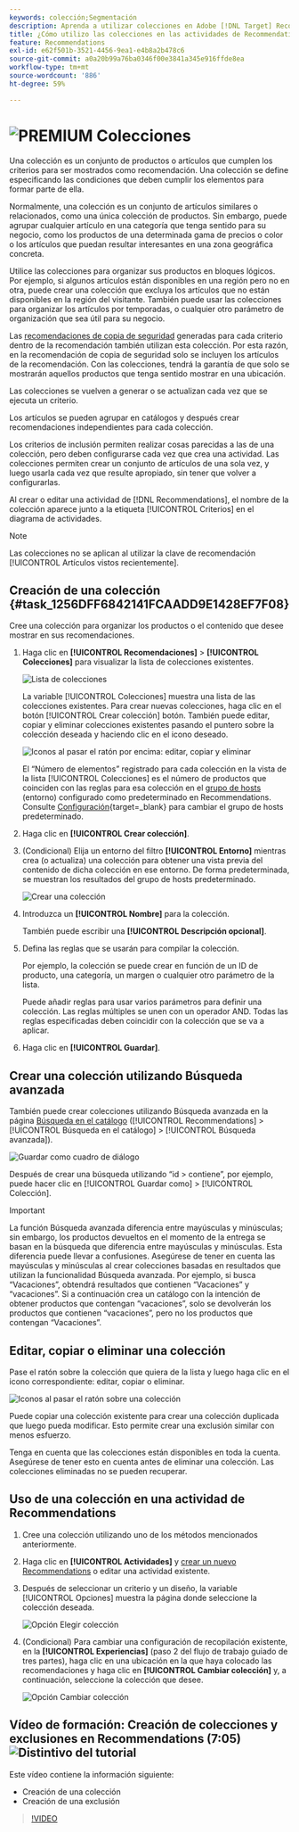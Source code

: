 ```yaml
---
keywords: colección;Segmentación
description: Aprenda a utilizar colecciones en Adobe [!DNL Target] Recommendations. Una colección es un conjunto de productos o artículos que cumplen los criterios para ser mostrados como recomendación.
title: ¿Cómo utilizo las colecciones en las actividades de Recommendations?
feature: Recommendations
exl-id: e62f501b-3521-4456-9ea1-e4b8a2b478c6
source-git-commit: a0a20b99a76ba0346f00e3841a345e916ffde8ea
workflow-type: tm+mt
source-wordcount: '886'
ht-degree: 59%

---
```


# ![PREMIUM](/help/main/assets/premium.png) Colecciones

Una colección es un conjunto de productos o artículos que cumplen los criterios para ser mostrados como recomendación. Una colección se define especificando las condiciones que deben cumplir los elementos para formar parte de ella.

Normalmente, una colección es un conjunto de artículos similares o relacionados, como una única colección de productos. Sin embargo, puede agrupar cualquier artículo en una categoría que tenga sentido para su negocio, como los productos de una determinada gama de precios o color o los artículos que puedan resultar interesantes en una zona geográfica concreta.

Utilice las colecciones para organizar sus productos en bloques lógicos. Por ejemplo, si algunos artículos están disponibles en una región pero no en otra, puede crear una colección que excluya los artículos que no están disponibles en la región del visitante. También puede usar las colecciones para organizar los artículos por temporadas, o cualquier otro parámetro de organización que sea útil para su negocio.

Las [recomendaciones de copia de seguridad](/help/main/c-recommendations/c-algorithms/backup-recs.md) generadas para cada criterio dentro de la recomendación también utilizan esta colección. Por esta razón, en la recomendación de copia de seguridad solo se incluyen los artículos de la recomendación. Con las colecciones, tendrá la garantía de que solo se mostrarán aquellos productos que tenga sentido mostrar en una ubicación.

Las colecciones se vuelven a generar o se actualizan cada vez que se ejecuta un criterio.

Los artículos se pueden agrupar en catálogos y después crear recomendaciones independientes para cada colección.

Los criterios de inclusión permiten realizar cosas parecidas a las de una colección, pero deben configurarse cada vez que crea una actividad. Las colecciones permiten crear un conjunto de artículos de una sola vez, y luego usarla cada vez que resulte apropiado, sin tener que volver a configurarlas.

Al crear o editar una actividad de [!DNL Recommendations], el nombre de la colección aparece junto a la etiqueta [!UICONTROL Criterios] en el diagrama de actividades.

>[!NOTE]
>
>Las colecciones no se aplican al utilizar la clave de recomendación [!UICONTROL Artículos vistos recientemente].

## Creación de una colección {#task_1256DFF6842141FCAADD9E1428EF7F08}

Cree una colección para organizar los productos o el contenido que desee mostrar en sus recomendaciones.

1. Haga clic en **[!UICONTROL Recomendaciones]** > **[!UICONTROL Colecciones]** para visualizar la lista de colecciones existentes.

   ![Lista de colecciones](assets/collections_list.png)

   La variable [!UICONTROL Colecciones] muestra una lista de las colecciones existentes. Para crear nuevas colecciones, haga clic en el botón [!UICONTROL Crear colección] botón. También puede editar, copiar y eliminar colecciones existentes pasando el puntero sobre la colección deseada y haciendo clic en el icono deseado.

   ![Iconos al pasar el ratón por encima: editar, copiar y eliminar](/help/main/c-recommendations/c-products/assets/hover-icons.png)

   El “Número de elementos” registrado para cada colección en la vista de la lista [!UICONTROL Colecciones] es el número de productos que coinciden con las reglas para esa colección en el [grupo de hosts](/help/main/administrating-target/hosts.md) (entorno) configurado como predeterminado en Recommendations. Consulte [Configuración](https://developer.adobe.com/target/implement/recommendations/){target=_blank} para cambiar el grupo de hosts predeterminado.

1. Haga clic en **[!UICONTROL Crear colección]**.

1. (Condicional) Elija un entorno del filtro **[!UICONTROL Entorno]** mientras crea (o actualiza) una colección para obtener una vista previa del contenido de dicha colección en ese entorno. De forma predeterminada, se muestran los resultados del grupo de hosts predeterminado.

   ![Crear una colección](/help/main/c-recommendations/c-products/assets/CreateCollection.png)

1. Introduzca un **[!UICONTROL Nombre]** para la colección.

   También puede escribir una **[!UICONTROL Descripción opcional]**.

1. Defina las reglas que se usarán para compilar la colección.

   Por ejemplo, la colección se puede crear en función de un ID de producto, una categoría, un margen o cualquier otro parámetro de la lista.

   Puede añadir reglas para usar varios parámetros para definir una colección. Las reglas múltiples se unen con un operador AND. Todas las reglas especificadas deben coincidir con la colección que se va a aplicar.

1. Haga clic en **[!UICONTROL Guardar]**.

## Crear una colección utilizando Búsqueda avanzada

También puede crear colecciones utilizando Búsqueda avanzada en la página [Búsqueda en el catálogo](/help/main/c-recommendations/c-products/catalog-search.md#save-as) ([!UICONTROL Recommendations] > [!UICONTROL Búsqueda en el catálogo] > [!UICONTROL Búsqueda avanzada]).

![Guardar como cuadro de diálogo](/help/main/c-recommendations/c-products/assets/save-as.png)

Después de crear una búsqueda utilizando “id > contiene”, por ejemplo, puede hacer clic en [!UICONTROL Guardar como] > [!UICONTROL Colección].

>[!IMPORTANT]
>
>La función Búsqueda avanzada diferencia entre mayúsculas y minúsculas; sin embargo, los productos devueltos en el momento de la entrega se basan en la búsqueda que diferencia entre mayúsculas y minúsculas. Esta diferencia puede llevar a confusiones. Asegúrese de tener en cuenta las mayúsculas y minúsculas al crear colecciones basadas en resultados que utilizan la funcionalidad Búsqueda avanzada. Por ejemplo, si busca “Vacaciones”, obtendrá resultados que contienen “Vacaciones” y “vacaciones”. Si a continuación crea un catálogo con la intención de obtener productos que contengan “vacaciones”, solo se devolverán los productos que contienen “vacaciones”, pero no los productos que contengan “Vacaciones”.

## Editar, copiar o eliminar una colección

Pase el ratón sobre la colección que quiera de la lista y luego haga clic en el icono correspondiente: editar, copiar o eliminar.

![Iconos al pasar el ratón sobre una colección](/help/main/c-recommendations/c-products/assets/hover-collections.png)

Puede copiar una colección existente para crear una colección duplicada que luego pueda modificar. Esto permite crear una exclusión similar con menos esfuerzo.

Tenga en cuenta que las colecciones están disponibles en toda la cuenta. Asegúrese de tener esto en cuenta antes de eliminar una colección. Las colecciones eliminadas no se pueden recuperar.

## Uso de una colección en una actividad de Recommendations

1. Cree una colección utilizando uno de los métodos mencionados anteriormente.

1. Haga clic en **[!UICONTROL Actividades]** y [crear un nuevo Recommendations](/help/main/c-recommendations/t-create-recs-activity/create-recs-activity.md) o editar una actividad existente.

1. Después de seleccionar un criterio y un diseño, la variable [!UICONTROL Opciones] muestra la página donde seleccione la colección deseada.

   ![Opción Elegir colección](/help/main/c-recommendations/c-products/assets/choose-collection.png)

1. (Condicional) Para cambiar una configuración de recopilación existente, en la **[!UICONTROL Experiencias]** (paso 2 del flujo de trabajo guiado de tres partes), haga clic en una ubicación en la que haya colocado las recomendaciones y haga clic en **[!UICONTROL Cambiar colección]** y, a continuación, seleccione la colección que desee.

   ![Opción Cambiar colección](/help/main/c-recommendations/c-products/assets/change-collection.png)

## Vídeo de formación: Creación de colecciones y exclusiones en Recommendations (7:05) ![Distintivo del tutorial](/help/main/assets/tutorial.png)

Este vídeo contiene la información siguiente:

* Creación de una colección
* Creación de una exclusión

>[!VIDEO](https://video.tv.adobe.com/v/27689)
